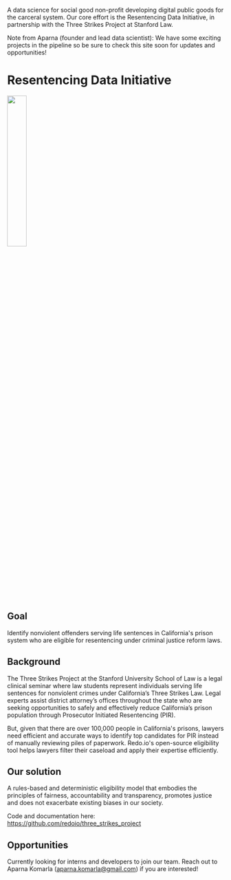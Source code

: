 A data science for social good non-profit developing digital public goods for the carceral system. Our core effort is the Resentencing Data Initiative, in partnership with the Three Strikes Project at Stanford Law.

Note from Aparna (founder and lead data scientist): We have some exciting projects in the pipeline so be sure to check this site soon for updates and opportunities!

# Resentencing Data Initiative

<img src= "https://github.com/redoio/three_strikes_project/assets/124313756/9f54f1f8-e1ff-4ce3-a575-807187824d76" width = "30%" height = "30%">

## Goal 

Identify nonviolent offenders serving life sentences in California's prison system who are eligible for resentencing under criminal justice reform laws. 

## Background

The Three Strikes Project at the Stanford University School of Law is a legal clinical seminar where law students represent individuals serving life sentences for nonviolent crimes under California’s Three Strikes Law. Legal experts assist district attorney’s offices throughout the state who are seeking opportunities to safely and effectively reduce California’s prison population through Prosecutor Initiated Resentencing (PIR). 

But, given that there are over 100,000 people in California's prisons, lawyers need efficient and accurate ways to identify top candidates for PIR instead of manually reviewing piles of paperwork. Redo.io's open-source eligibility tool helps lawyers filter their caseload and apply their expertise efficiently. 

## Our solution

A rules-based and deterministic eligibility model that embodies the principles of fairness, accountability and transparency, promotes justice and does not exacerbate existing biases in our society. 

Code and documentation here: https://github.com/redoio/three_strikes_project

## Opportunities

Currently looking for interns and developers to join our team. Reach out to Aparna Komarla (aparna.komarla@gmail.com) if you are interested!
